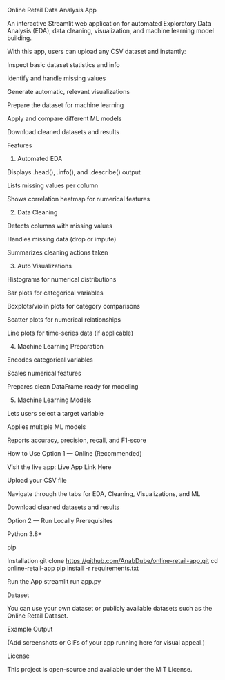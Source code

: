 Online Retail Data Analysis App

An interactive Streamlit web application for automated Exploratory Data Analysis (EDA), data cleaning, visualization, and machine learning model building.

With this app, users can upload any CSV dataset and instantly:

Inspect basic dataset statistics and info

Identify and handle missing values

Generate automatic, relevant visualizations

Prepare the dataset for machine learning

Apply and compare different ML models

Download cleaned datasets and results

Features
1. Automated EDA

Displays .head(), .info(), and .describe() output

Lists missing values per column

Shows correlation heatmap for numerical features

2. Data Cleaning

Detects columns with missing values

Handles missing data (drop or impute)

Summarizes cleaning actions taken

3. Auto Visualizations

Histograms for numerical distributions

Bar plots for categorical variables

Boxplots/violin plots for category comparisons

Scatter plots for numerical relationships

Line plots for time-series data (if applicable)

4. Machine Learning Preparation

Encodes categorical variables

Scales numerical features

Prepares clean DataFrame ready for modeling

5. Machine Learning Models

Lets users select a target variable

Applies multiple ML models

Reports accuracy, precision, recall, and F1-score

How to Use
Option 1 — Online (Recommended)

Visit the live app:
Live App Link Here

Upload your CSV file

Navigate through the tabs for EDA, Cleaning, Visualizations, and ML

Download cleaned datasets and results

Option 2 — Run Locally
Prerequisites

Python 3.8+

pip

Installation
git clone https://github.com/AnabDube/online-retail-app.git
cd online-retail-app
pip install -r requirements.txt

Run the App
streamlit run app.py

Dataset

You can use your own dataset or publicly available datasets such as the Online Retail Dataset.

Example Output

(Add screenshots or GIFs of your app running here for visual appeal.)

License

This project is open-source and available under the MIT License.
